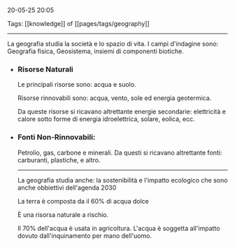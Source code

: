 20-05-25 20:05

Tags: [[knowledge]] of [[pages/tags/geography]]

---

La geografia studia la società e lo spazio di vita. I campi d'indagine sono: Geografia fisica, Geosistema, insiemi di componenti biotiche.

- ### Risorse Naturali
  
  Le principali risorse sono: acqua e suolo.
  
  Risorse rinnovabili sono: acqua, vento, sole ed energia geotermica.
  
  Da queste risorse si ricavano altrettante energie secondarie: elettricità e calore sotto forme di energia idroelettrica, solare, eolica, ecc.
- ### Fonti Non-Rinnovabili:
  
  Petrolio, gas, carbone e minerali. Da questi si ricavano altrettante fonti: carburanti, plastiche, e altro.
  
  ---
  
  La geografia studia anche: la sostenibilità e l'impatto ecologico che sono anche obbiettivi dell'agenda 2030
  
  La terra è composta da il 60% di acqua dolce
  
  È una risorsa naturale a rischio.
  
  Il 70% dell'acqua è usata in agricoltura.
  L'acqua è soggetta all'impatto dovuto dall'inquinamento per mano dell'uomo.